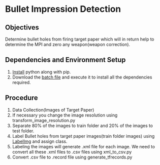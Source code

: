 <h1>Bullet Impression Detection</h1>
<h2>Objectives</h2>
<p>Determine bullet holes from firing target paper which will in return help to determine the MPI and zero any weapon(weapon correction).</p>
<h2>Dependencies and Environment Setup</h2>
<p>
<ol>
  <li><a href="https://github.com/echo-akash/Python">Install</a> python along with pip.</li>
  <li>Download the <a href="https://github.com/echo-akash/Python/blob/master/PythonDependencySetup.bat">batch file</a> and execute it to install all the dependencies required.</li>
</ol>
</p>
<h2>Procedure</h2>
<p>
<ol>
  <li>Data Collection(Images of Target Paper)</li>
  <li>If necessary you change the image resolution using transform_image_resolution.py</li>
  <li>Separate 80% of the images to train folder and 20% of the images to test folder.</li>
  <li>Label Bullet holes from target paper images(train folder images) using <a href="https://tzutalin.github.io/labelImg/">LabelImg</a> and assign class.</li>
  <li>Labeling the images will generate .xml file for each image. We need to convert all these .xml files to .csv files using xml_to_csv.py</li>
  <li>Convert .csv file to .record file using generate_tfrecords.py</li>
</ol>
</p>
